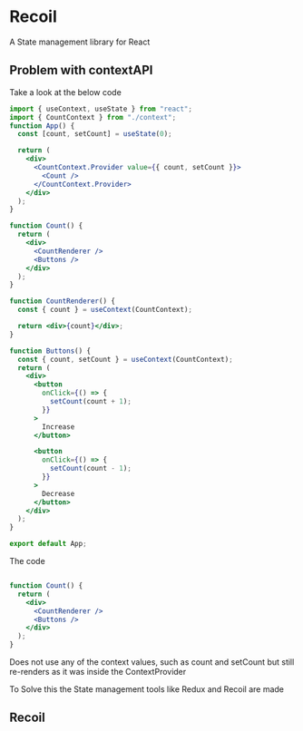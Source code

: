 # Recoil 
A State management library for React

## Problem with contextAPI

Take a look at the below code 

``` jsx
import { useContext, useState } from "react";
import { CountContext } from "./context";
function App() {
  const [count, setCount] = useState(0);

  return (
    <div>
      <CountContext.Provider value={{ count, setCount }}>
        <Count />
      </CountContext.Provider>
    </div>
  );
}

function Count() {
  return (
    <div>
      <CountRenderer />
      <Buttons />
    </div>
  );
}

function CountRenderer() {
  const { count } = useContext(CountContext);

  return <div>{count}</div>;
}

function Buttons() {
  const { count, setCount } = useContext(CountContext);
  return (
    <div>
      <button
        onClick={() => {
          setCount(count + 1);
        }}
      >
        Increase
      </button>

      <button
        onClick={() => {
          setCount(count - 1);
        }}
      >
        Decrease
      </button>
    </div>
  );
}

export default App;

```


The code 

``` jsx

function Count() {
  return (
    <div>
      <CountRenderer />
      <Buttons />
    </div>
  );
}
```

Does not use any of the context values, such as count and setCount
but still re-renders as it was inside the ContextProvider


To Solve this the State management tools like Redux and Recoil are made


## Recoil  

